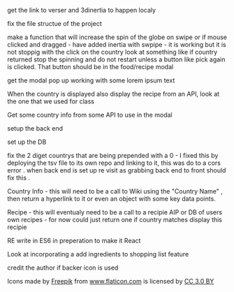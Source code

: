 get the link to verser and 3dinertia to happen localy

fix the file structue of the project

make a function that will increase the spin of the globe on swipe or if mouse clicked and dragged - have added inertia with swpipe - it is working but it is not stoppig with the click on the country
look at something like if country returned stop the spinning and do not restart unless a button like pick again is clicked. That button should be in the food/recipe modal

get the modal pop up working with some lorem ipsum text

When the country is displayed also display the recipe from an API, look at the one that we used for class

Get some country info from some API to use in the modal

setup the back end

set up the DB

fix the 2 diget countrys that are being prepended with a 0 - I fixed this by deploying the tsv file to its own repo and linking to it, this was do to a cors error . when back end is set up re visit as grabbing back end to front should fix this .

Country Info - this will need to be a call to Wiki using the "Country Name" , then return a hyperlink to it or even an object with some key data points.

Recipe - this will eventualy need to be a call to a recipie AIP or DB of users own recipes - for now could just return one if country matches display this recipie

RE write in ES6 in preperation to make it React

Look at incorporating a add ingredients to shopping list feature

credit the author if backer icon is used

<div>Icons made by <a href="https://www.freepik.com/" title="Freepik">Freepik</a> from <a href="https://www.flaticon.com/" 			    title="Flaticon">www.flaticon.com</a> is licensed by <a href="http://creativecommons.org/licenses/by/3.0/" 			    title="Creative Commons BY 3.0" target="_blank">CC 3.0 BY</a></div>
